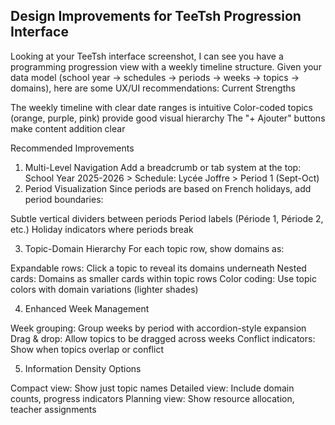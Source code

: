 ## Design Improvements for TeeTsh Progression Interface

Looking at your TeeTsh interface screenshot, I can see you have a programming progression view with a weekly timeline structure. Given your data model (school year → schedules → periods → weeks → topics → domains), here are some UX/UI recommendations:
Current Strengths

The weekly timeline with clear date ranges is intuitive
Color-coded topics (orange, purple, pink) provide good visual hierarchy
The "+ Ajouter" buttons make content addition clear

Recommended Improvements

1. Multi-Level Navigation
   Add a breadcrumb or tab system at the top:
   School Year 2025-2026 > Schedule: Lycée Joffre > Period 1 (Sept-Oct)
2. Period Visualization
   Since periods are based on French holidays, add period boundaries:

Subtle vertical dividers between periods
Period labels (Période 1, Période 2, etc.)
Holiday indicators where periods break

3. Topic-Domain Hierarchy
   For each topic row, show domains as:

Expandable rows: Click a topic to reveal its domains underneath
Nested cards: Domains as smaller cards within topic rows
Color coding: Use topic colors with domain variations (lighter shades)

4. Enhanced Week Management

Week grouping: Group weeks by period with accordion-style expansion
Drag & drop: Allow topics to be dragged across weeks
Conflict indicators: Show when topics overlap or conflict

5. Information Density Options

Compact view: Show just topic names
Detailed view: Include domain counts, progress indicators
Planning view: Show resource allocation, teacher assignments
